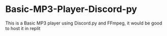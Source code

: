 # Basic-MP3-Player-Discord-py
This is a Basic MP3 player using Discord.py and FFmpeg, it would be good to host it in replit
